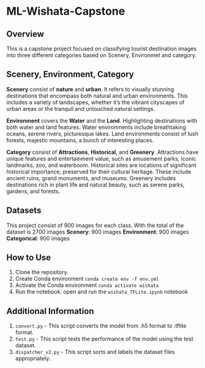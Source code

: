 # ML-Wishata-Capstone
## Overview
This is a capstone project focused on classifying tourist destination images into three different categories based on Scenery, Environmet and category.

## Scenery, Environment, Category
**Scenery** consist of **nature** and **urban**. It refers to visually stunning destinations that encompass both natural and urban environments. This includes a variety of landscapes, whether it’s the vibrant cityscapes of urban areas or the tranquil and untouched natural settings.

**Environment** covers the **Water** and the **Land**. Highlighting destinations with both water and land features. Water environments include breathtaking oceans, serene rivers, picturesque lakes. Land environments consist of lush forests, majestic mountains, a bunch of interesting places.

**Category** consist of **Attractions**, **Historical**, and **Greenery**.  Attractions have unique features and  entertainment value, such as amusement parks, iconic landmarks, zoo, and waterboom. Historical sites are locations of significant historical importance, preserved for their cultural heritage. These include ancient ruins, grand monuments, and museums. Greenery includes destinations rich in plant life and natural beauty, such as serene parks, gardens, and forests.

## Datasets 
This project consist of 900 images for each class. With the total of the dataset is 2700 images
**Scenery**: 900 images
**Environment**: 900 images
**Categorical**: 900 images

## How to Use
1. Clone the repository.
2. Create Conda environment 
```conda create env -f env.yml```
3. Activate the Conda environment 
```conda activate wishata```
4. Run the notebook:
open and run the `wishata_TFLite.ipynb` notebook

## Additional Information
1. `convert.py` - This script converts the model from .h5 format to .tflite format.
2. `test.py` - This script tests the performance of the model using the test dataset.
3. `dispatcher_v2.py` - This script sorts and labels the dataset files appropriately.




